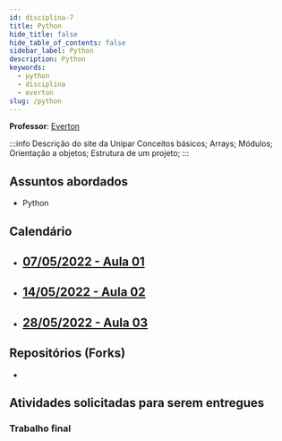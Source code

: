 ```yaml
---
id: disciplina-7
title: Python
hide_title: false
hide_table_of_contents: false
sidebar_label: Python
description: Python
keywords:
  - python
  - disciplina
  - everton
slug: /python
---
```


**Professor**: [Everton](/professores/everton)

:::info Descrição do site da Unipar
Conceitos básicos; Arrays; Módulos; Orientação a objetos; Estrutura de um projeto;
:::

## Assuntos abordados

- Python

## Calendário

- [07/05/2022 - Aula 01](/blog/24)
  - 
- [14/05/2022 - Aula 02](/blog/#)
  - 
- [28/05/2022 - Aula 03](/blog/#)
  - 

## Repositórios (Forks)
- 

## Atividades solicitadas para serem entregues

### Trabalho final
